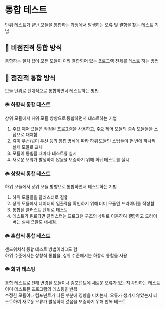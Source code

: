 # 통합 테스트
단위 테스트가 끝난 모듈을 통합하는 과정에서 발생하는 오류 및 결함을 찾는 테스트 기법


## 🌳 비점진적 통합 방식
통합하는 절차 없이 모든 모듈이 미리 결합되어 있는 프로그램 전체를 테스트 하는 방법

## 🌳 점진적 통합 방식
모듈 단위로 단계적으로 통합하면서 테스트하는 방법

### ☘️ 하향식 통합 테스트
상위 모듈에서 하위 모듈 방향으로 통합하면서 테스트하는 기법

1. 주요 제어 모듈은 작정된 프로그램을 사용하고, 주요 제어 모듈의 종속 모듈들을 스텁으로 대체함
2. 깊이 우선/넓이 우선 등의 통합 방식에 따라 하위 모듈인 스텁들이 한 번에 하나씩 실제 모듈로 교체
3. 모듈이 통합될 때마다 테스트를 실시
4. 새로운 오류가 발생하지 않음을 보증하기 위해 회귀 테스트를 실시

### ☘️ 상향식 통합 테스트
하위 모듈에서 상위 모듈 방향으로 통합하면서 테스트하는 기법

1. 하위 모듈들을 클러스터로 결합
2. 상위 모듈에서 데이터의 입출력을 확인하기 위해 더미 모듈인 드라이버를 작성함
3. 통합된 클러스트 단위로 테스트
4. 테스트가 완료되면 클러스터는 프로그램 구조의 상위로 이동하여 결합하고 드라이버는 실제 모듈로 대체됨.


### ☘️ 혼합식 통합 테스트
샌드위치식 통합 테스트 방법이라고도 함 <br/>
하위 수준에서는 상향식 통합을, 상위 수준에서는 하향식 통합을 사용

### ☘️ 회귀 테스팅
통합 테스트로 인해 변경된 모듈이나 컴포넌트에 새로운 오류가 있는지 확인하는 테스트 <br/>
이미 테스트된 프로그램의 테스팅을 반복 <br/>
수정한 모듈이나 컴포넌트가 다른 부분에 영향을 미치는지, 오류가 생기지 않았는지 테스트하여 새로운 오류가 발생하지 않음을 보증하기 위해 반복 테스트


